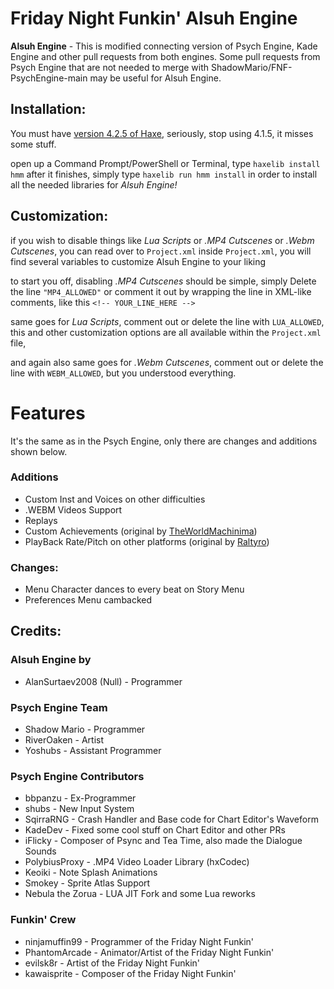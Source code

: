 # Friday Night Funkin' Alsuh Engine

**Alsuh Engine** - This is modified connecting version of Psych Engine, Kade Engine and other pull requests from both engines.
Some pull requests from Psych Engine that are not needed to merge with ShadowMario/FNF-PsychEngine-main may be useful for Alsuh Engine.

## Installation:
You must have [version 4.2.5 of Haxe](https://haxe.org/download/version/4.2.5/), seriously, stop using 4.1.5, it misses some stuff.

open up a Command Prompt/PowerShell or Terminal, type `haxelib install hmm`
after it finishes, simply type `haxelib run hmm install` in order to install all the needed libraries for *Alsuh Engine!*

## Customization:

if you wish to disable things like *Lua Scripts* or *.MP4 Cutscenes* or *.Webm Cutscenes*, you can read over to `Project.xml`
inside `Project.xml`, you will find several variables to customize Alsuh Engine to your liking

to start you off, disabling *.MP4 Cutscenes* should be simple, simply Delete the line `"MP4_ALLOWED"` or comment it out by wrapping the line in XML-like comments, like this `<!-- YOUR_LINE_HERE -->`

same goes for *Lua Scripts*, comment out or delete the line with `LUA_ALLOWED`, this and other customization options are all available within the `Project.xml` file,

and again also same goes for *.Webm Cutscenes*, comment out or delete the line with `WEBM_ALLOWED`, but you understood everything.

# Features

It's the same as in the Psych Engine, only there are changes and additions shown below.

### Additions
- Custom Inst and Voices on other difficulties
- .WEBM Videos Support
- Replays
- Custom Achievements (original by [TheWorldMachinima](https://github.com/TheWorldMachinima))
- PlayBack Rate/Pitch on other platforms (original by [Raltyro](https://github.com/Raltyro))

### Changes:
- Menu Character dances to every beat on Story Menu
- Preferences Menu cambacked

## Credits:
### Alsuh Engine by
- AlanSurtaev2008 (Null) - Programmer

### Psych Engine Team
- Shadow Mario - Programmer
- RiverOaken - Artist
- Yoshubs - Assistant Programmer

### Psych Engine Contributors
- bbpanzu - Ex-Programmer
- shubs - New Input System
- SqirraRNG - Crash Handler and Base code for Chart Editor's Waveform
- KadeDev - Fixed some cool stuff on Chart Editor and other PRs
- iFlicky - Composer of Psync and Tea Time, also made the Dialogue Sounds
- PolybiusProxy - .MP4 Video Loader Library (hxCodec)
- Keoiki - Note Splash Animations
- Smokey - Sprite Atlas Support
- Nebula the Zorua - LUA JIT Fork and some Lua reworks

### Funkin' Crew
- ninjamuffin99 - Programmer of the Friday Night Funkin'
- PhantomArcade - Animator/Artist of the Friday Night Funkin'
- evilsk8r - Artist of the Friday Night Funkin'
- kawaisprite - Composer of the Friday Night Funkin'